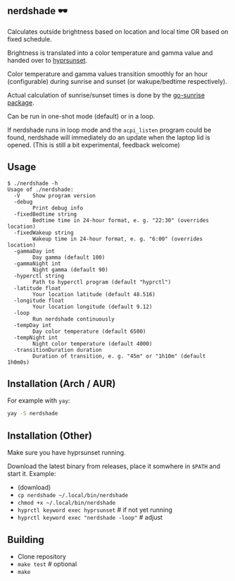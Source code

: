 ## nerdshade 🕶

Calculates outside brightness based on location and local time OR based on
fixed schedule.

Brightness is translated into a color temperature and gamma value and handed
over to [hyprsunset](https://github.com/hyprwm/hyprsunset).

Color temperature and gamma values transition smoothly for an hour
(configurable) during sunrise and sunset (or wakupe/bedtime respectively).

Actual calculation of sunrise/sunset times is done by the [go-sunrise package](https://github.com/nathan-osman/go-sunrise).

Can be run in one-shot mode (default) or in a loop.

If nerdshade runs in loop mode and the `acpi_listen` program could be found,
nerdshade will immediately do an update when the laptop lid is opened. (This
is still a bit experimental, feedback welcome)

## Usage

```
$ ./nerdshade -h
Usage of ./nerdshade:
  -V    Show program version
  -debug
        Print debug info
  -fixedBedtime string
        Bedtime time in 24-hour format, e. g. "22:30" (overrides location)
  -fixedWakeup string
        Wakeup time in 24-hour format, e. g. "6:00" (overrides location)
  -gammaDay int
        Day gamma (default 100)
  -gammaNight int
        Night gamma (default 90)
  -hyperctl string
        Path to hyperctl program (default "hyprctl")
  -latitude float
        Your location latitude (default 48.516)
  -longitude float
        Your location longitude (default 9.12)
  -loop
        Run nerdshade continuously
  -tempDay int
        Day color temperature (default 6500)
  -tempNight int
        Night color temperature (default 4000)
  -transitionDuration duration
        Duration of transition, e. g. "45m" or "1h10m" (default 1h0m0s)
```

## Installation (Arch / AUR)

For example with `yay`:

```sh
yay -S nerdshade
```

## Installation (Other)

Make sure you have hyprsunset running.

Download the latest binary from releases, place it somwhere in `$PATH` and start it. Example:

- (download)
- `cp nerdshade ~/.local/bin/nerdshade`
- `chmod +x ~/.local/bin/nerdshade`
- `hyprctl keyword exec hyprsunset`    # if not yet running
- `hyprctl keyword exec "nerdshade -loop"` # adjust

## Building

- Clone repository
- `make test` # optional
- `make`
